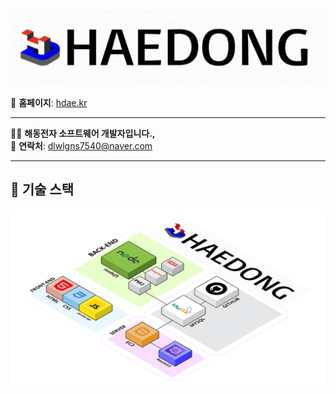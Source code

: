 ![MainLogo](https://github.com/hoonZeee/Haedong-dcos/blob/main/mainlogo.png?raw=true)

🔗 **홈페이지**: [hdae.kr](http://hdae.kr)

---

👨‍💻 **해동전자 소프트웨어 개발자입니다.,**  
📧 **연락처**: dlwlgns7540@naver.com

---

## 🚀 기술 스택
![Tech Stack](https://github.com/hoonZeee/Haedong-dcos/blob/main/haedongStack.png?raw=true)


